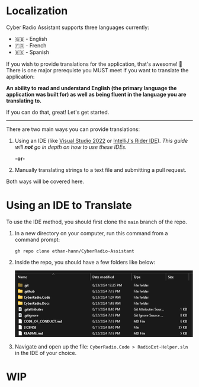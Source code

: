 # Localization

Cyber Radio Assistant supports three languages currently:

- :gb: - English
- :fr: - French
- :es: - Spanish

If you wish to provide translations for the application, that's awesome! 🥳 There is one major prerequiste you MUST meet if you want to translate the application:

**An ability to read and understand English (the primary language the application was built for) as well as being fluent in the language you are translating to.**

If you can do that, great! Let's get started.

---

There are two main ways you can provide translations:

1. Using an IDE (like [Visual Studio 2022](https://visualstudio.microsoft.com/vs/) or [IntelliJ's Rider IDE](https://www.jetbrains.com/rider/)). *This guide will **not** go in depth on how to use these IDEs.*

    **-or-**

2. Manually translating strings to a text file and submitting a pull request.

Both ways will be covered here.

# Using an IDE to Translate

To use the IDE method, you should first clone the `main` branch of the repo.

1. In a new directory on your computer, run this command from a command prompt: 

    <pre><code language="language-git">gh repo clone ethan-hann/CyberRadio-Assistant</code></pre>

2. Inside the repo, you should have a few folders like below:
   
   ![git_cloned_dir](../images/git_cloned_dir.png)

3. Navigate and open up the file: `CyberRadio.Code > RadioExt-Helper.sln` in the IDE of your choice.

# WIP